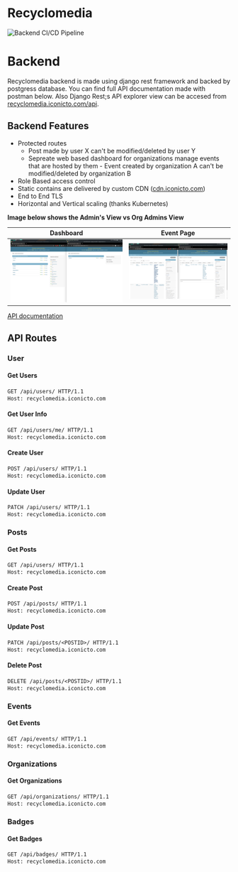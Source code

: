 # Recyclomedia

![Backend CI/CD Pipeline](https://github.com/Iconicto/recyclomedia/workflows/Backend%20CI/CD%20Pipeline/badge.svg?branch=master)

# Backend

Recyclomedia backend is made using django rest framework and backed by postgress database. You can find full API documentation made with postman below. Also Django Rest;s API explorer view can be accesed from [recyclomedia.iconicto.com/api](https://recyclomedia.iconicto.com/api).

## Backend Features

- Protected routes
  - Post made by user X can't be modified/deleted by user Y
  - Sepreate web based dashboard for organizations manage events that are hosted by them
        - Event created by organization A can't be modified/deleted by organization B
- Role Based access control
- Static contains are delivered by custom CDN ([cdn.iconicto.com](https://cdn.iconicto.com/))
- End to End TLS
- Horizontal and Vertical scaling (thanks Kubernetes)


**Image below shows the Admin's View vs Org Admins View**

|   Dashboard     |  Event Page   |
| :-------------: |:-------------:|
|![ Dashboard ](docs/imgs/screenshot_1.png)| ![ Event Page  ](docs/imgs/screenshot_2.png) |



[API documentation](https://documenter.getpostman.com/view/6342371/T17AkB4T?version=latest)

## API Routes

### User

#### Get Users

```http
GET /api/users/ HTTP/1.1
Host: recyclomedia.iconicto.com
```

#### Get User Info

```http
GET /api/users/me/ HTTP/1.1
Host: recyclomedia.iconicto.com
```

#### Create User

```http
POST /api/users/ HTTP/1.1
Host: recyclomedia.iconicto.com
```

#### Update User

```http
PATCH /api/users/ HTTP/1.1
Host: recyclomedia.iconicto.com
```

### Posts

#### Get Posts

```http
GET /api/users/ HTTP/1.1
Host: recyclomedia.iconicto.com
```

#### Create Post

```http
POST /api/posts/ HTTP/1.1
Host: recyclomedia.iconicto.com
```

#### Update Post

```http
PATCH /api/posts/<POSTID>/ HTTP/1.1
Host: recyclomedia.iconicto.com
```

#### Delete Post

```http
DELETE /api/posts/<POSTID>/ HTTP/1.1
Host: recyclomedia.iconicto.com
```

### Events

#### Get Events

```http
GET /api/events/ HTTP/1.1
Host: recyclomedia.iconicto.com
```

### Organizations

#### Get Organizations

```http
GET /api/organizations/ HTTP/1.1
Host: recyclomedia.iconicto.com
```

### Badges

#### Get Badges

```http
GET /api/badges/ HTTP/1.1
Host: recyclomedia.iconicto.com
```